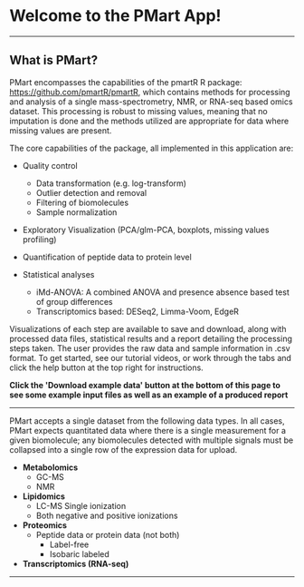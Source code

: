 # Welcome to the PMart App!

***

## What is PMart?

PMart encompasses the capabilities of the pmartR R package: https://github.com/pmartR/pmartR, which contains methods for processing and analysis of a single mass-spectrometry, NMR, or RNA-seq based omics dataset. This processing is robust to missing values, meaning that no imputation is done and the methods utilized are appropriate for data where missing values are present.

The core capabilities of the package, all implemented in this application are:

- Quality control
  - Data transformation (e.g. log-transform)
  - Outlier detection and removal
  - Filtering of biomolecules
  - Sample normalization

- Exploratory Visualization (PCA/glm-PCA, boxplots, missing values profiling)
  
- Quantification of peptide data to protein level

- Statistical analyses
  - iMd-ANOVA:  A combined ANOVA and presence absence based test of group differences
  - Transcriptomics based:  DESeq2, Limma-Voom, EdgeR

Visualizations of each step are available to save and download, along with processed data files, statistical results and a report detailing the processing steps taken.  The user provides the raw data and sample information in .csv format.  To get started, see our tutorial videos, or work through the tabs and click the help button at the top right for instructions.

**Click the 'Download example data' button at the bottom of this page to see some example input files as well as an example of a produced report**

***

PMart accepts a single dataset from the following data types. In all cases, PMart expects quantitated data where there is a single  measurement for a given biomolecule; any biomolecules detected with multiple signals must be collapsed into a single row of the expression data for upload.

* **Metabolomics**
    * GC-MS
    * NMR
* **Lipidomics**
    * LC-MS Single ionization
    * Both negative and positive ionizations
* **Proteomics**
    *	Peptide data or protein data (not both)
        * Label-free
        * Isobaric labeled
* **Transcriptomics (RNA-seq)**
        
***
